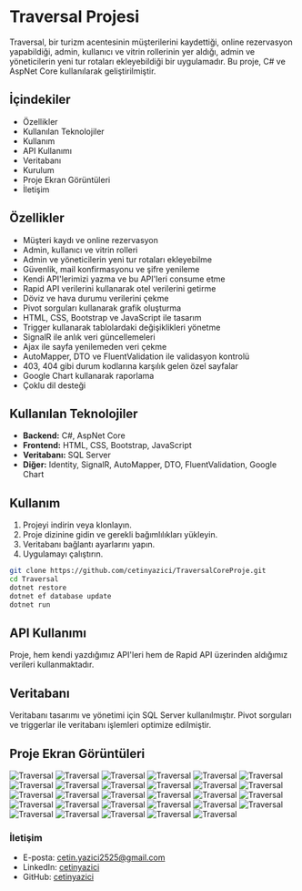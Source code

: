 # Traversal Projesi

Traversal, bir turizm acentesinin müşterilerini kaydettiği, online rezervasyon yapabildiği, admin, kullanıcı ve vitrin rollerinin yer aldığı, admin ve yöneticilerin yeni tur rotaları ekleyebildiği bir uygulamadır. Bu proje, C# ve AspNet Core kullanılarak geliştirilmiştir.

## İçindekiler

- Özellikler
- Kullanılan Teknolojiler
- Kullanım
- API Kullanımı
- Veritabanı
- Kurulum
- Proje Ekran Görüntüleri
- İletişim

## Özellikler

- Müşteri kaydı ve online rezervasyon
- Admin, kullanıcı ve vitrin rolleri
- Admin ve yöneticilerin yeni tur rotaları ekleyebilme
- Güvenlik, mail konfirmasyonu ve şifre yenileme
- Kendi API'lerimizi yazma ve bu API'leri consume etme
- Rapid API verilerini kullanarak otel verilerini getirme
- Döviz ve hava durumu verilerini çekme
- Pivot sorguları kullanarak grafik oluşturma
- HTML, CSS, Bootstrap ve JavaScript ile tasarım
- Trigger kullanarak tablolardaki değişiklikleri yönetme
- SignalR ile anlık veri güncellemeleri
- Ajax ile sayfa yenilemeden veri çekme
- AutoMapper, DTO ve FluentValidation ile validasyon kontrolü
- 403, 404 gibi durum kodlarına karşılık gelen özel sayfalar
- Google Chart kullanarak raporlama
- Çoklu dil desteği

## Kullanılan Teknolojiler

- **Backend:** C#, AspNet Core
- **Frontend:** HTML, CSS, Bootstrap, JavaScript
- **Veritabanı:** SQL Server
- **Diğer:** Identity, SignalR, AutoMapper, DTO, FluentValidation, Google Chart

## Kullanım

1. Projeyi indirin veya klonlayın.
2. Proje dizinine gidin ve gerekli bağımlılıkları yükleyin.
3. Veritabanı bağlantı ayarlarını yapın.
4. Uygulamayı çalıştırın.

```bash
git clone https://github.com/cetinyazici/TraversalCoreProje.git
cd Traversal
dotnet restore
dotnet ef database update
dotnet run
```

## API Kullanımı

Proje, hem kendi yazdığımız API'leri hem de Rapid API üzerinden aldığımız verileri kullanmaktadır.

## Veritabanı

Veritabanı tasarımı ve yönetimi için SQL Server kullanılmıştır. Pivot sorguları ve triggerlar ile veritabanı işlemleri optimize edilmiştir.

## Proje Ekran Görüntüleri

![Traversal](ReadmeImages/1.png)
![Traversal](ReadmeImages/2.png)
![Traversal](ReadmeImages/3.png)
![Traversal](ReadmeImages/4.png)
![Traversal](ReadmeImages/5.png)
![Traversal](ReadmeImages/6.png)
![Traversal](ReadmeImages/7.png)
![Traversal](ReadmeImages/8.png)
![Traversal](ReadmeImages/9.png)
![Traversal](ReadmeImages/10.png)
![Traversal](ReadmeImages/11.png)
![Traversal](ReadmeImages/12.png)
![Traversal](ReadmeImages/13.png)
![Traversal](ReadmeImages/14.png)
![Traversal](ReadmeImages/15.png)
![Traversal](ReadmeImages/16.png)
![Traversal](ReadmeImages/17.png)
![Traversal](ReadmeImages/18.png)
![Traversal](ReadmeImages/19.png)
![Traversal](ReadmeImages/20.png)
![Traversal](ReadmeImages/21.png)
![Traversal](ReadmeImages/22.png)
![Traversal](ReadmeImages/23.png)
![Traversal](ReadmeImages/24.png)
![Traversal](ReadmeImages/25.png)
![Traversal](ReadmeImages/26.png)
![Traversal](ReadmeImages/27.png)
![Traversal](ReadmeImages/28.png)
![Traversal](ReadmeImages/29.png)

### İletişim

- E-posta: cetin.yazici2525@gmail.com
- LinkedIn: [cetinyazici](https://www.linkedin.com/in/cetinyazici)
- GitHub: [cetinyazici](https://github.com/cetinyazici)
